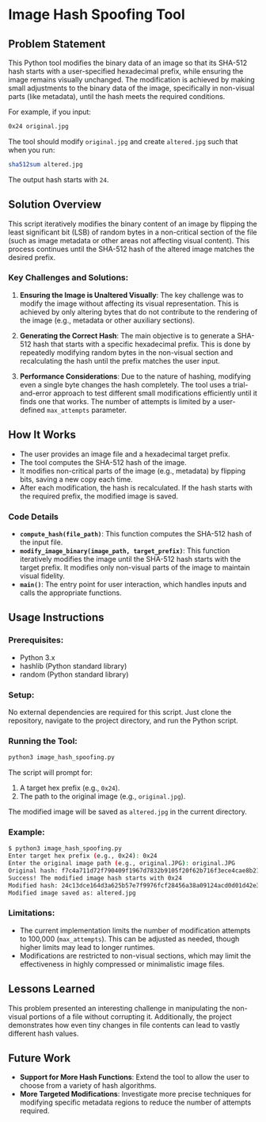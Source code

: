# Image Hash Spoofing Tool

## Problem Statement
This Python tool modifies the binary data of an image so that its SHA-512 hash starts with a user-specified hexadecimal prefix, while ensuring the image remains visually unchanged. The modification is achieved by making small adjustments to the binary data of the image, specifically in non-visual parts (like metadata), until the hash meets the required conditions.

For example, if you input:
```bash
0x24 original.jpg
```
The tool should modify `original.jpg` and create `altered.jpg` such that when you run:
```bash
sha512sum altered.jpg
```
The output hash starts with `24`.

## Solution Overview
This script iteratively modifies the binary content of an image by flipping the least significant bit (LSB) of random bytes in a non-critical section of the file (such as image metadata or other areas not affecting visual content). This process continues until the SHA-512 hash of the altered image matches the desired prefix.

### Key Challenges and Solutions:
1. **Ensuring the Image is Unaltered Visually**:
   The key challenge was to modify the image without affecting its visual representation. This is achieved by only altering bytes that do not contribute to the rendering of the image (e.g., metadata or other auxiliary sections).

2. **Generating the Correct Hash**:
   The main objective is to generate a SHA-512 hash that starts with a specific hexadecimal prefix. This is done by repeatedly modifying random bytes in the non-visual section and recalculating the hash until the prefix matches the user input.

3. **Performance Considerations**:
   Due to the nature of hashing, modifying even a single byte changes the hash completely. The tool uses a trial-and-error approach to test different small modifications efficiently until it finds one that works. The number of attempts is limited by a user-defined `max_attempts` parameter.

## How It Works
- The user provides an image file and a hexadecimal target prefix.
- The tool computes the SHA-512 hash of the image.
- It modifies non-critical parts of the image (e.g., metadata) by flipping bits, saving a new copy each time.
- After each modification, the hash is recalculated. If the hash starts with the required prefix, the modified image is saved.

### Code Details
- **`compute_hash(file_path)`**: This function computes the SHA-512 hash of the input file.
- **`modify_image_binary(image_path, target_prefix)`**: This function iteratively modifies the image until the SHA-512 hash starts with the target prefix. It modifies only non-visual parts of the image to maintain visual fidelity.
- **`main()`**: The entry point for user interaction, which handles inputs and calls the appropriate functions.

## Usage Instructions

### Prerequisites:
- Python 3.x
- hashlib (Python standard library)
- random (Python standard library)

### Setup:
No external dependencies are required for this script. Just clone the repository, navigate to the project directory, and run the Python script.

### Running the Tool:
```bash
python3 image_hash_spoofing.py
```

The script will prompt for:
1. A target hex prefix (e.g., `0x24`).
2. The path to the original image (e.g., `original.jpg`).

The modified image will be saved as `altered.jpg` in the current directory.

### Example:
```bash
$ python3 image_hash_spoofing.py
Enter target hex prefix (e.g., 0x24): 0x24
Enter the original image path (e.g., original.JPG): original.JPG
Original hash: f7c4a711d72f790409f1967d7832b9105f20f62b716f3ece4cae8b21a553a6c4fb69d7f3acf54a4f59a6faaa8f82cf9f935133c4d456792e99bd0574db34ca52
Success! The modified image hash starts with 0x24
Modified hash: 24c13dce164d3a625b57e7f9976fcf28456a38a09124acd0d01d42e3deb511492fd945fccf609fe05b74d23d180300fdb76a5c19cda32ad80a02e0772c0e415
Modified image saved as: altered.jpg
```

### Limitations:
- The current implementation limits the number of modification attempts to 100,000 (`max_attempts`). This can be adjusted as needed, though higher limits may lead to longer runtimes.
- Modifications are restricted to non-visual sections, which may limit the effectiveness in highly compressed or minimalistic image files.

## Lessons Learned
This problem presented an interesting challenge in manipulating the non-visual portions of a file without corrupting it. Additionally, the project demonstrates how even tiny changes in file contents can lead to vastly different hash values.

## Future Work
- **Support for More Hash Functions**: Extend the tool to allow the user to choose from a variety of hash algorithms.
- **More Targeted Modifications**: Investigate more precise techniques for modifying specific metadata regions to reduce the number of attempts required.
